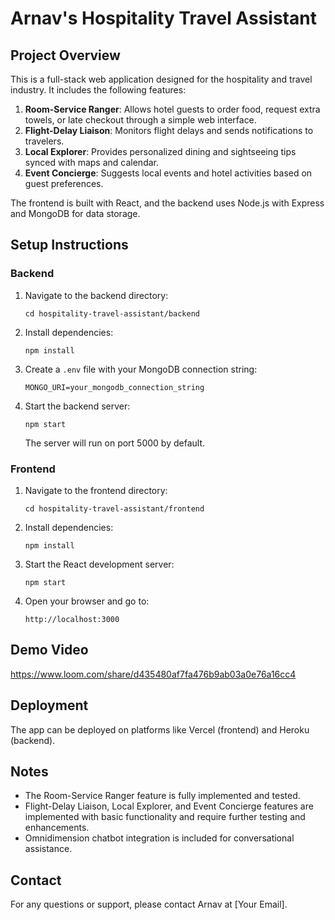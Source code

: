 # Arnav's Hospitality Travel Assistant

## Project Overview

This is a full-stack web application designed for the hospitality and travel industry. It includes the following features:

1. **Room-Service Ranger**: Allows hotel guests to order food, request extra towels, or late checkout through a simple web interface.
2. **Flight-Delay Liaison**: Monitors flight delays and sends notifications to travelers.
3. **Local Explorer**: Provides personalized dining and sightseeing tips synced with maps and calendar.
4. **Event Concierge**: Suggests local events and hotel activities based on guest preferences.

The frontend is built with React, and the backend uses Node.js with Express and MongoDB for data storage.

## Setup Instructions

### Backend

1. Navigate to the backend directory:
   ```
   cd hospitality-travel-assistant/backend
   ```
2. Install dependencies:
   ```
   npm install
   ```
3. Create a `.env` file with your MongoDB connection string:
   ```
   MONGO_URI=your_mongodb_connection_string
   ```
4. Start the backend server:
   ```
   npm start
   ```
   The server will run on port 5000 by default.

### Frontend

1. Navigate to the frontend directory:
   ```
   cd hospitality-travel-assistant/frontend
   ```
2. Install dependencies:
   ```
   npm install
   ```
3. Start the React development server:
   ```
   npm start
   ```
4. Open your browser and go to:
   ```
   http://localhost:3000
   ```

## Demo Video

https://www.loom.com/share/d435480af7fa476b9ab03a0e76a16cc4

## Deployment

The app can be deployed on platforms like Vercel (frontend) and Heroku (backend).

## Notes

- The Room-Service Ranger feature is fully implemented and tested.
- Flight-Delay Liaison, Local Explorer, and Event Concierge features are implemented with basic functionality and require further testing and enhancements.
- Omnidimension chatbot integration is included for conversational assistance.

## Contact

For any questions or support, please contact Arnav at [Your Email].
